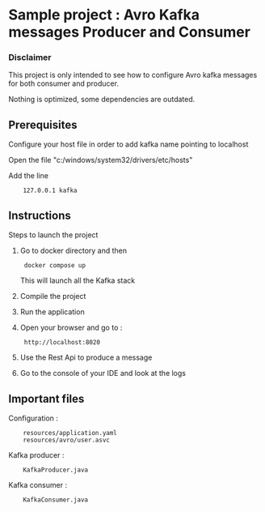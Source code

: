 # Sample project : Avro Kafka messages Producer and Consumer

### Disclaimer

This project is only intended to see how to configure Avro kafka messages for both consumer and producer. 

Nothing is optimized, some dependencies are outdated. 


## Prerequisites

Configure your host file in order to add kafka name pointing to localhost

Open the file "c:/windows/system32/drivers/etc/hosts"

Add the line

        127.0.0.1 kafka


## Instructions

Steps to launch the project

1. Go to docker directory and then
        
        docker compose up
    This will launch all the Kafka stack
2. Compile the project
3. Run the application
4. Open your browser and go to :

        http://localhost:8020
5. Use the Rest Api to produce a message
6. Go to the console of your IDE and look at the logs

## Important files

Configuration :

        resources/application.yaml
        resources/avro/user.asvc

Kafka producer :

        KafkaProducer.java

Kafka consumer :

        KafkaConsumer.java





